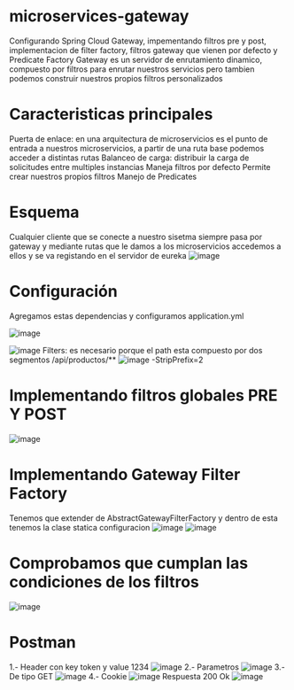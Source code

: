 # microservices-gateway
Configurando Spring Cloud Gateway, impementando filtros pre y post, implementacion de filter factory, filtros gateway que vienen por defecto y Predicate Factory
Gateway es un servidor de enrutamiento dinamico, compuesto por filtros para  enrutar nuestros servicios pero tambien podemos construir nuestros propios filtros personalizados
# Caracteristicas principales
Puerta de enlace: en una arquitectura de microservicios es el punto de entrada a nuestros microservicios, a partir de una ruta base podemos acceder a distintas rutas
Balanceo de carga: distribuir la carga de solicitudes entre multiples instancias
Maneja filtros por defecto
Permite crear nuestros propios filtros
Manejo de Predicates
# Esquema
Cualquier cliente que se conecte a nuestro sisetma siempre pasa por gateway y mediante rutas que le damos a los microservicios accedemos a ellos y se va registando en el servidor de eureka
![image](https://github.com/joanvasquez21/microservices-gateway/assets/70104624/429b58de-f0ad-459e-a996-f294c443839f)
# Configuración 
Agregamos estas dependencias y configuramos application.yml

![image](https://github.com/joanvasquez21/microservices-gateway/assets/70104624/40a3b988-cc8a-44d3-aac5-63803883e70c)

![image](https://github.com/joanvasquez21/microservices-gateway/assets/70104624/51df16c2-c27a-4487-94fe-7527b373e41d)
Filters: es necesario porque el path esta compuesto por dos segmentos /api/productos/**
![image](https://github.com/joanvasquez21/microservices-gateway/assets/70104624/a07f22c5-6c29-4e69-985c-a3006bfe27da)
-StripPrefix=2

# Implementando filtros globales PRE Y POST

![image](https://github.com/joanvasquez21/microservices-gateway/assets/70104624/1ad3efd5-49bf-4917-b048-4f8c665400c5)

# Implementando Gateway Filter Factory
Tenemos que extender de AbstractGatewayFilterFactory y dentro de esta tenemos la clase statica configuracion
![image](https://github.com/joanvasquez21/microservices-gateway/assets/70104624/574c0f04-d304-4383-9ffb-7bfdf4f7834e)
![image](https://github.com/joanvasquez21/microservices-gateway/assets/70104624/75a11a51-160d-44f0-b5cf-306568e81e6e)
# Comprobamos  que cumplan las condiciones de los filtros
![image](https://github.com/joanvasquez21/microservices-gateway/assets/70104624/b421965b-2635-4a3b-8395-4450985e3f33)
# Postman 
1.- Header con key token y value 1234
![image](https://github.com/joanvasquez21/microservices-gateway/assets/70104624/4aece58b-654c-434a-82bb-3dd0a10d45d1)
2.- Parametros
![image](https://github.com/joanvasquez21/microservices-gateway/assets/70104624/9c837875-6d61-4b64-98f9-be7b9a3c4def)
3.- De tipo GET
![image](https://github.com/joanvasquez21/microservices-gateway/assets/70104624/56e95f12-81ed-49cd-a7d5-3a415d346519)
4.- Cookie
![image](https://github.com/joanvasquez21/microservices-gateway/assets/70104624/f7af8c65-3f4a-447b-9b30-3f7600517a2a)
Respuesta 200 Ok
![image](https://github.com/joanvasquez21/microservices-gateway/assets/70104624/3fbc5d20-77a9-4913-bf09-47303aaac49a)

